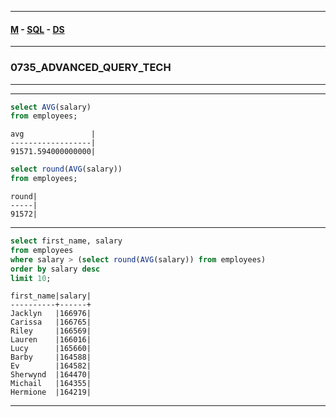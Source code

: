 
---

#### [M](https://github.com/ttltrk/TTT/blob/master/menu.md) - [SQL](https://github.com/ttltrk/TTT/blob/master/SQL/SQL.md) - [DS](https://github.com/ttltrk/TTT/blob/master/SQL/DS/DS.md)

---

### 0735_ADVANCED_QUERY_TECH

---

---

```sql
select AVG(salary)
from employees;
```

```
avg               |
------------------|
91571.594000000000|
```

```sql
select round(AVG(salary))
from employees;
```

```
round|
-----|
91572|
```

---

```sql
select first_name, salary
from employees
where salary > (select round(AVG(salary)) from employees)
order by salary desc
limit 10;
```

```
first_name|salary|
----------+------+
Jacklyn   |166976|
Carissa   |166765|
Riley     |166569|
Lauren    |166016|
Lucy      |165660|
Barby     |164588|
Ev        |164582|
Sherwynd  |164470|
Michail   |164355|
Hermione  |164219|
```

---
